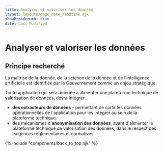 ```yaml
---
title: Analyser et valoriser les données
layout: layouts/page_date_readtime.njk
showBreadcrumb: true
date: Last Modified
---
```


# Analyser et valoriser les données

## Principe recherché

La maîtrise de la donnée, de la science de la donnée et de l’intelligence artificielle est identifiée par le Gouvernement comme un enjeu stratégique.

Toute application qui sera amenée à alimenter une plateforme technique de valorisation de données, devra intégrer:

- **des extracteurs de données** - permettant de sortir les données opérationnelles de l'application pour les intégrer au sein de la plateforme technique.
- des mécanismes d'**anonymisation des données**, avant d'alimenter la plateforme technique de valorisation des données, dans le respect des exigences réglementaires et normatives
 
{% include "components/back_to_top.njk" %}
